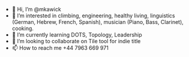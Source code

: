 - 👋 Hi, I’m @mkawick
- 👀 I’m interested in climbing, engineering, healthy living, linguistics (German, Hebrew, French, Spanish), musician (Piano, Bass, Clarinet), cooking.
- 🌱 I’m currently learning DOTS, Topology, Leadership
- 💞️ I’m looking to collaborate on Tile tool for indie title
- 📫 How to reach me +44 7963 669 971

<!---
mkawick/mkawick is a ✨ special ✨ repository because its `README.md` (this file) appears on your GitHub profile.
You can click the Preview link to take a look at your changes.
--->

